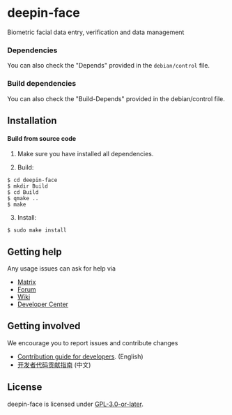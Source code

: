 # deepin-face

Biometric facial data entry, verification and data management

### Dependencies

You can also check the "Depends" provided in the `debian/control` file.

### Build dependencies

You can also check the "Build-Depends" provided in the debian/control file.

## Installation

#### Build from source code

1. Make sure you have installed all dependencies.

2. Build:
```
$ cd deepin-face
$ mkdir Build
$ cd Build
$ qmake ..
$ make
```

3. Install:
```
$ sudo make install
```

## Getting help

Any usage issues can ask for help via

* [Matrix](https://matrix.to/#/#deepin-community:matrix.org)
* [Forum](https://bbs.deepin.org)
* [Wiki](https://wiki.deepin.org/)
* [Developer Center](https://github.com/linuxdeepin/developer-center/issues) 

## Getting involved

We encourage you to report issues and contribute changes

* [Contribution guide for developers](https://github.com/linuxdeepin/developer-center/wiki/Contribution-Guidelines-for-Developers-en). (English)
* [开发者代码贡献指南](https://github.com/linuxdeepin/developer-center/wiki/Contribution-Guidelines-for-Developers) (中文)

## License

deepin-face is licensed under [GPL-3.0-or-later](LICENSE).

